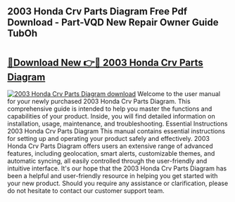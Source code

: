 ## 2003 Honda Crv Parts Diagram Free Pdf Download - Part-VQD New Repair Owner Guide TubOh

# <h2><a href="http://dfqjuuu.blite.top/?on=2003+Honda+Crv+Parts+Diagram">🔗Download New 👉🔴 2003 Honda Crv Parts Diagram</a></h2>

[![2003 Honda Crv Parts Diagram download](https://i.imgur.com/lujVjoI.png)](http://dfqjuuu.blite.top/?on=2003+Honda+Crv+Parts+Diagram)
Welcome to the user manual for your newly purchased 2003 Honda Crv Parts Diagram. This comprehensive guide is intended to help you master the functions and capabilities of your product. Inside, you will find detailed information on installation, usage, maintenance, and troubleshooting. Essential Instructions 2003 Honda Crv Parts Diagram This manual contains essential instructions for setting up and operating your product safely and effectively. 2003 Honda Crv Parts Diagram offers users an extensive range of advanced features, including geolocation, smart alerts, customizable themes, and automatic syncing, all easily controlled through the user-friendly and intuitive interface. It's our hope that the 2003 Honda Crv Parts Diagram has been a helpful and user-friendly resource in helping you get started with your new product. Should you require any assistance or clarification, please do not hesitate to contact our customer support team.
